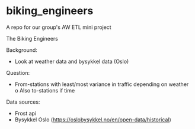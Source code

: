 # biking_engineers
A repo for our group's AW ETL mini project

The Biking Engineers

Background:
-	Look at weather data and bysykkel data (Oslo)

Question:
-	From-stations with least/most variance in traffic depending on weather
  o	Also to-stations if time

Data sources:
-	Frost api 
-	Bysykkel Oslo (https://oslobysykkel.no/en/open-data/historical)
